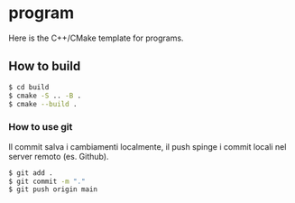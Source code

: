 # program
Here is the C++/CMake template for programs.
## How to build
```sh
$ cd build
$ cmake -S .. -B .
$ cmake --build .
```
### How to use git
Il commit salva i cambiamenti localmente, il push spinge i commit locali nel
server remoto (es. Github).
```sh
$ git add .
$ git commit -m "."
$ git push origin main
```